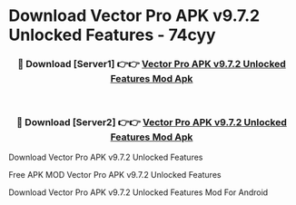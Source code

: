 # Download Vector Pro APK v9.7.2 Unlocked Features - 74cyy



<div align="center">
<h3>🔴 Download [Server1] 👉👉 <a href="https://momento.my/?title=Vector_Pro_APK_v9.7.2_Unlocked_Features">Vector Pro APK v9.7.2 Unlocked Features Mod Apk</a></h3><br>

<h3>🔴 Download [Server2] 👉👉 <a href="https://momento.my/?title=Vector_Pro_APK_v9.7.2_Unlocked_Features">Vector Pro APK v9.7.2 Unlocked Features Mod Apk</a></h3>
</div>



Download Vector Pro APK v9.7.2 Unlocked Features 

Free APK MOD Vector Pro APK v9.7.2 Unlocked Features 

Download Vector Pro APK v9.7.2 Unlocked Features Mod For Android
